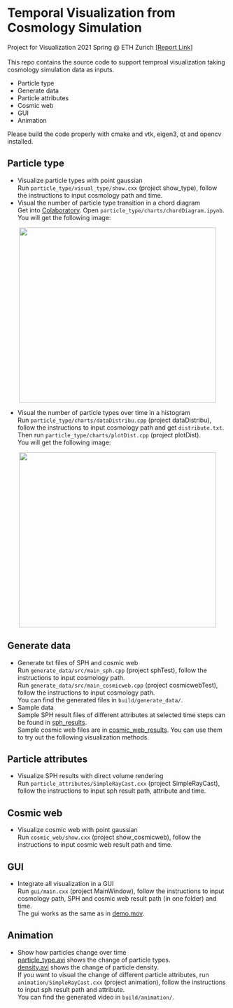 # Temporal Visualization from Cosmology Simulation
Project for Visualization 2021 Spring @ ETH Zurich [[Report Link](https://drive.google.com/file/d/13q5b_ghp13q8pL5D-lL2rOAwAcvk8Oz7/view?usp=sharing)] <br/>
<br/>
This repo contains the source code to support temproal visualization taking cosmology simulation data as inputs.
- Particle type
- Generate data
- Particle attributes
- Cosmic web
- GUI
- Animation

Please build the code properly with cmake and vtk, eigen3, qt and opencv installed.

## Particle type

- Visualize particle types with point gaussian <br/>
Run ```particle_type/visual_type/show.cxx``` (project show_type), follow the instructions to input cosmology path and time.<br/>
- Visual the number of particle type transition in a chord diagram <br/>
Get into [Colaboratory](https://colab.research.google.com/). Open ```particle_type/charts/chordDiagram.ipynb```.<br/>
You will get the following image:<br/>
<div align=center><img src="https://github.com/B1ueber2y/Visualization-21/blob/Final/particle_type/charts/chordDiagram.png" width="450" height="400"/></div>

- Visual the number of particle types over time in a histogram <br/>
Run ```particle_type/charts/dataDistribu.cpp``` (project dataDistribu), follow the instructions to input cosmology path and get ```distribute.txt```. Then run ```particle_type/charts/plotDist.cpp``` (project plotDist).<br/>
You will get the following image:<br/>
<div align=center><img src="https://github.com/B1ueber2y/Visualization-21/blob/Final/particle_type/charts/histogram.png" width="450" height="400"/></div>


## Generate data

- Generate txt files of SPH and cosmic web<br/>
Run ```generate_data/src/main_sph.cpp``` (project sphTest), follow the instructions to input cosmology path.<br/>
Run ```generate_data/src/main_cosmicweb.cpp``` (project cosmicwebTest), follow the instructions to input cosmology path.<br/>
You can find the generated files in ```build/generate_data/```.
- Sample data<br/>
Sample SPH result files of different attributes at selected time steps can be found in [sph_results](https://drive.google.com/drive/folders/1KgbL8lGfb9D3dBPeup1ge6lJksZEuOoA?usp=sharing).<br/> 
Sample cosmic web files are in [cosmic_web_results](https://drive.google.com/drive/folders/1rfVVeBU-5SO9LlArOsag71d0c97fO5oX?usp=sharing). You can use them to try out the following visualization methods.

## Particle attributes

- Visualize SPH results with direct volume rendering <br/>
Run ```particle_attributes/SimpleRayCast.cxx``` (project SimpleRayCast), follow the instructions to input sph result path, attribute and time.  

## Cosmic web

- Visualize cosmic web with point gaussian <br/>
Run ```cosmic_web/show.cxx``` (project show_cosmicweb), follow the instructions to input cosmic web result path and time. 

## GUI

- Integrate all visualization in a GUI<br/>
Run ```gui/main.cxx``` (project MainWindow), follow the instructions to input cosmology path, SPH and cosmic web result path (in one folder) and time.<br/>
The gui works as the same as in [demo.mov](https://drive.google.com/file/d/1pIoIlcz4T5n609MJ3BvA-8TqXHxdj9Y9/view?usp=sharing).

## Animation

- Show how particles change over time<br/>
[particle_type.avi](https://drive.google.com/file/d/1mIia0titN9ZWJEEr8O1zSwVomJ-G76eR/view?usp=sharing) shows the change of particle types.<br/>
[density.avi](https://drive.google.com/file/d/1S_T4Oa8VnCMWTR_2dIIJCh2WFBA9P1EW/view?usp=sharing) shows the change of particle density.<br/>
If you want to visual the change of different particle attributes, run ```animation/SimpleRayCast.cxx``` (project animation), follow the instructions to input sph result path and attribute.<br/>
You can find the generated video in ```build/animation/```.
